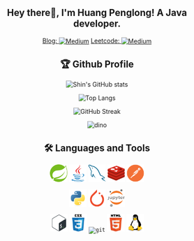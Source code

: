 
<div align=center>
<h2 height="200px" align="center">Hey there👋, I'm Huang Penglong! A Java developer.</h2>
<a href="https://huangpengl.github.io/" target="blank">Blog: <img align="center" src="https://cdn.jsdelivr.net/npm/simple-icons@3.0.1/icons/medium.svg" alt="Medium" height="30" width="40" /></a>
<a href="https://leetcode.cn/u/coping_code/" target="blank">Leetcode: <img align="center" src="https://cdn.jsdelivr.net/npm/simple-icons@3.0.1/icons/leetcode.svg" alt="Medium" height="30" width="40" /></a>

<h2 height="200px" align="center">🏆 Github Profile</h2>

<!-- <img width=800 src="https://github-profile-trophy.vercel.app/?username=huangPengL&column=9&theme=gruvbox&no-frame=true"/> -->

![Shin's GitHub stats](https://github-readme-stats.vercel.app/api?username=huangPengL&show_icons=true&theme=tokyonight)

![Top Langs](https://github-readme-stats.vercel.app/api/top-langs/?username=huangPengL&layout=compact&hide=html)

![GitHub Streak](https://github-readme-streak-stats.herokuapp.com?user=huangPengL&theme=neon-palenight&hide_border=false)

![dino](https://gitee.com/skykeyjoker/PicCloud/raw/master/img/dino.gif)

<h2 height="200px" align="center">🛠 Languages and Tools</h2>
<code><img src="https://raw.githubusercontent.com/devicons/devicon/master/icons/spring/spring-original.svg" alt="bash" width="40" height="40"/></code>
<code><img src="https://raw.githubusercontent.com/devicons/devicon/master/icons/java/java-original.svg" alt="bash" width="40" height="40"/></code>
<code><img src="https://raw.githubusercontent.com/devicons/devicon/master/icons/mysql/mysql-original.svg" alt="bash" width="40" height="40"/></code>
<code><img src="https://raw.githubusercontent.com/devicons/devicon/master/icons/redis/redis-original.svg" alt="bash" width="40" height="40"/></code>
<code><img src="https://raw.githubusercontent.com/devicons/devicon/master/icons/postman/postman-original.svg" alt="bash" width="40" height="40"/></code>

<code><img src="https://raw.githubusercontent.com/devicons/devicon/master/icons/python/python-original.svg" alt="bash" width="40" height="40"/></code>
<code><img src="https://raw.githubusercontent.com/devicons/devicon/master/icons/pytorch/pytorch-original.svg" alt="bash" width="40" height="40"/></code>
<code><img src="https://raw.githubusercontent.com/devicons/devicon/master/icons/jupyter/jupyter-original-wordmark.svg" alt="Jupyter" width="40" height="40"/></code>

<code><img src="https://raw.githubusercontent.com/devicons/devicon/master/icons/bash/bash-original.svg" alt="bash" width="40" height="40"/></code>
<code><img src="https://raw.githubusercontent.com/devicons/devicon/master/icons/css3/css3-original-wordmark.svg" alt="css3" width="40" height="40"/></code>
<code><img src="https://www.vectorlogo.zone/logos/git-scm/git-scm-icon.svg" alt="git" width="40" height="40"/></code>
<code><img src="https://raw.githubusercontent.com/devicons/devicon/master/icons/html5/html5-original-wordmark.svg" alt="html5" width="40" height="40"/></code>
<code><img src="https://raw.githubusercontent.com/devicons/devicon/master/icons/linux/linux-original.svg" alt="linux" width="40" height="40"/></code>
</div>
